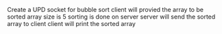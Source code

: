 Create a UPD socket for bubble sort
client will provied the array to be sorted
array size is 5
sorting is done on server 
server will send the sorted array to client
client will print the sorted array

